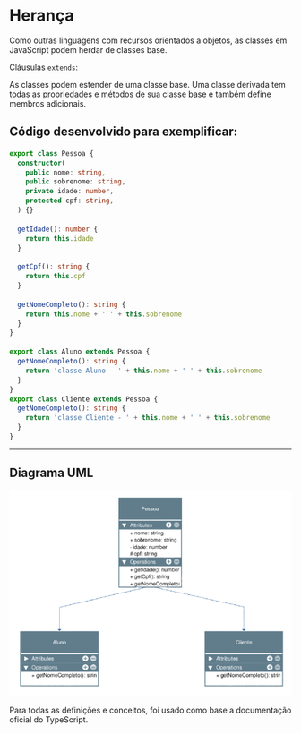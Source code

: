 # Herança

Como outras linguagens com recursos orientados a objetos, as classes em JavaScript podem herdar de classes base.

Cláusulas `extends`:

As classes podem estender de uma classe base. Uma classe derivada tem todas as propriedades e métodos de sua classe base e também define membros adicionais.

## Código desenvolvido para exemplificar:

~~~typescript
export class Pessoa {
  constructor(
    public nome: string,
    public sobrenome: string,
    private idade: number,
    protected cpf: string,
  ) {}

  getIdade(): number {
    return this.idade
  }

  getCpf(): string {
    return this.cpf
  }

  getNomeCompleto(): string {
    return this.nome + ' ' + this.sobrenome
  }
}

export class Aluno extends Pessoa {
  getNomeCompleto(): string {
    return 'classe Aluno - ' + this.nome + ' ' + this.sobrenome
  }
}
export class Cliente extends Pessoa {
  getNomeCompleto(): string {
    return 'classe Cliente - ' + this.nome + ' ' + this.sobrenome
  }
}
~~~

---


## Diagrama UML

![diagrama uml herança](diagrama/diagrama_uml_herança.png)


Para todas as definições e conceitos, foi usado como base a documentação oficial do TypeScript.
